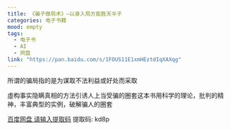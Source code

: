 ```yaml
---
title: 《骗子做局术》—以身入局方能胜天半子
categories: 电子书籍
mood: empty
tags:
  - 电子书
  - AI
  - 网盘
link: "https://pan.baidu.com/s/1FOUS11E1xmHEztdIqXAXqg"
---
```


所谓的骗局指的是为谋取不法利益或好处而采取

虛构事实隐瞒真相的方法引诱人上当受骗的圈套这本书用科学的理论，批判的精神，丰富典型的实例，破解骗人的圈套

[百度网盘 请输入提取码](https://pan.baidu.com/s/1FOUS11E1xmHEztdIqXAXqg?pwd=kd8p)  提取码: kd8p

